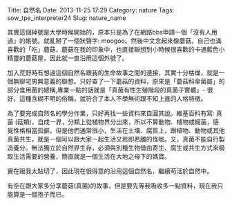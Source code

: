 Title: 自然名 
Date: 2013-11-25 17:29
Category: nature
Tags: sow_tpe_interpreter24
Slug: nature_name

其實這個綽號是大學時候開始的，原本只是為了在網路bbs申請一個「沒有人用過」的帳號。就亂掰了一個狀聲字: moogoo。然後中文念起來像蘑菇，自己也滿喜歡的「吃」蘑菇，蘑菇在我的印象中，也直接聯想到小時候很喜歡的卡通藍色小精靈的蘑菇屋，因此就一直沿用這個外號了。

加入荒野時有想過這個自然名跟我的生命故事之間的連接，其實十分枯燥，就是一個無聊宅男無意義的聯想。只好查了一下蘑菇的資料，原來是「蘑菇科傘菌屬」的部分食用菌的總稱,專業一點的話就是「真菌有性生殖階段的真菌子實體」- 很好，這種含糊不明的俗稱，就符合了本人不學無術跟不知上進的人格特徵。

為了要完成自然名的學分作業，只好再找一些資料來自圓其說。維基百科有寫: 真菌 (菇類)，自成一界，分類上從植物界分出來，所以不算動物、植物或細菌，感覺性格相當孤僻。但是他們通常很小，生活在土壤、腐質上，跟植物、動物或其他真菌共生，就是一個可以跟大家一起生活又若即若離的怪咖。又，真菌不能自行製造養分。無法獨立於自然界生存，必須與別種生物借由寄生、腐生或共生方式來吸取生活需要的營養，簡直就是一個生活在大地之母下的媽寶。

實在跟我太貼切了，因此現在很得意的沿用這個自然名，繼續苟活於自然中。

有空在跟大家多分享蘑菇(真菌)的故事，但是要先等我吸收多一點資料，現在我只能算是一個孢子而已。
